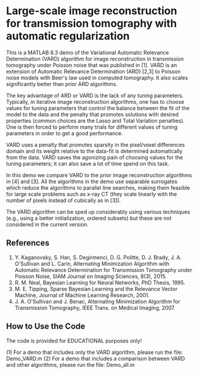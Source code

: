 # Large-scale image reconstruction for transmission tomography with automatic regularization


This is a MATLAB 8.3 demo of the Variational Automatic Relevance Determination (VARD) algorithm for image reconstruction in transmission tomography under Poisson noise that was published in [1]. VARD is an extension of Automatic Relevance Determination (ARD) [2,3] to Poisson noise models with Beer's law used in computed tomography. It also scales significantly better than prior ARD algorithms. 
 
The key advantage of ARD or VARD is the lack of any tuning parameters. Typically, in iterative image reconstruction algorithms, one has to choose values for tuning parameters that control the balance between the fit of the model to the data and the penalty that promotes solutions with desired properties (common choices are the Lasso and Total Variation penalties). One is then forced to perform many trials for different values of tuning parameters in order to get a good performance. 
 
VARD uses a penalty that promotes sparsity in the pixel/voxel differences domain and its weight relative to the data-fit is determined automatically from the data. VARD saves the agonizing pain of choosing values for the tuning parameters; it can also save a lot of time spend on this task.
 
In this demo we compare VARD to the prior image reconstruction algorithms in [4] and [3].  All the algorithms in the demo use separable surrogates which reduce the algorithms to parallel line searches, making them feasible for large scale problems such as x-ray CT (they scale linearly with the number of pixels instead of cubically as in [3]). 

The VARD algorithm can be sped up considerably using various techniques (e.g., using a better initialization, ordered subsets) but these are not considered in the current version.

References
----------
1. Y. Kaganovsky, S. Han, S. Degirmenci, D. G. Politte, D. J. Brady, J. A. O'Sullivan and L. Carin, Alternating Minimization Algorithm with Automatic Relevance Determination for Transmission Tomography under Poisson Noise,  SIAM Journal on Imaging Sciences, 8(3), 2015.  
2. R. M. Neal, Bayesian Learning for Neural Networks, PhD Thesis, 1995. 
3. M. E. Tipping, Sparse Bayesian Learning and the Relevance Vector Machine, Journal of Machine Learning Research, 2001. 
4. J. A. O'Sullivan and J. Benac, Alternating Minimization Algorithm for Transmission Tomography, IEEE Trans. on Medical Imaging, 2007.

How to Use the Code
--------------------
The code is provided for EDUCATIONAL purposes only! 

(1) For a demo that includes only the VARD algorithm, please run the file: Demo_VARD.m 
(2) For a demo that includes a comparison between VARD and other algorithms, please run the file: Demo_all.m

